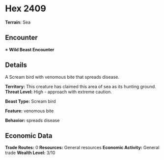 # Hex 2409

**Terrain:** Sea

## Encounter
※ **Wild Beast Encounter**

## Details
A Scream bird with venomous bite that spreads disease.

**Territory:** This creature has claimed this area of sea as its hunting ground.
**Threat Level:** High - approach with extreme caution.

**Beast Type:** Scream bird

**Feature:** venomous bite

**Behavior:** spreads disease

## Economic Data
**Trade Routes:** 0
**Resources:** General resources
**Economic Activity:** General trade
**Wealth Level:** 3/10
